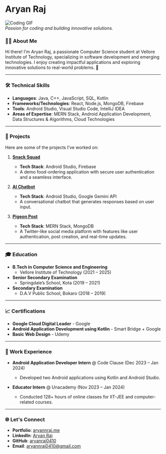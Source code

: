 # Aryan Raj

![Coding GIF](https://media.giphy.com/media/qgQUggAC3Pfv687qPC/giphy.gif)  
*Passion for coding and building innovative solutions.*

### 👨‍💻 About Me
Hi there! I'm Aryan Raj, a passionate Computer Science student at Vellore Institute of Technology, specializing in software development and emerging technologies. I enjoy creating impactful applications and exploring innovative solutions to real-world problems. 🚀

---

### 🛠️ Technical Skills
- **Languages**: Java, C++, JavaScript, SQL, Kotlin
- **Frameworks/Technologies**: React, Node.js, MongoDB, Firebase
- **Tools**: Android Studio, Visual Studio Code, IntelliJ IDEA
- **Areas of Expertise**: MERN Stack, Android Application Development, Data Structures & Algorithms, Cloud Technologies

---

### 📂 Projects
Here are some of the projects I've worked on:

1. **[Snack Squad](https://github.com/sidharthghai4242/fooddeliveryandorderapplicationroject)**
   - **Tech Stack**: Android Studio, Firebase
   - A demo food-ordering application with secure user authentication and a seamless interface.

2. **[AI Chatbot](https://github.com/aryanraj0410/ChatBot)**
   - **Tech Stack**: Android Studio, Google Gemini API
   - A conversational chatbot that generates responses based on user input.

3. **[Pigeon Post](https://github.com/aryanraj0410/Pigeon-Post-Frontend)**
   - **Tech Stack**: MERN Stack, MongoDB
   - A Twitter-like social media platform with features like user authentication, post creation, and real-time updates.

---

### 🎓 Education
- **B.Tech in Computer Science and Engineering**
  - Vellore Institute of Technology (2021 – 2025)
- **Senior Secondary Examination**
  - Springdale’s School, Kota (2019 – 2021)
- **Secondary Examination**
  - D.A.V Public School, Bokaro (2018 – 2019)

---

### 📈 Certifications
- **Google Cloud Digital Leader** - Google
- **Android Application Development using Kotlin** - Smart Bridge + Google
- **Basic Web Design** - Udemy

---

### 💼 Work Experience
- **Android Application Developer Intern** @ Code Clause (Dec 2023 – Jan 2024)
  - Developed two Android applications using Kotlin and Android Studio.

- **Educator Intern** @ Unacademy (Nov 2023 – Jan 2024)
  - Conducted 128+ hours of online classes for IIT-JEE and computer-related courses.

---

### 🌐 Let's Connect
- **Portfolio**: [aryannraj.me](https://www.aryannraj.me/)
- **LinkedIn**: [Aryan Raj](https://www.linkedin.com/in/aryan-raj-79a7a9247/)
- **GitHub**: [aryanraj0410](https://github.com/aryanraj0410)
- **Email**: aryannraj0410@gmail.com
